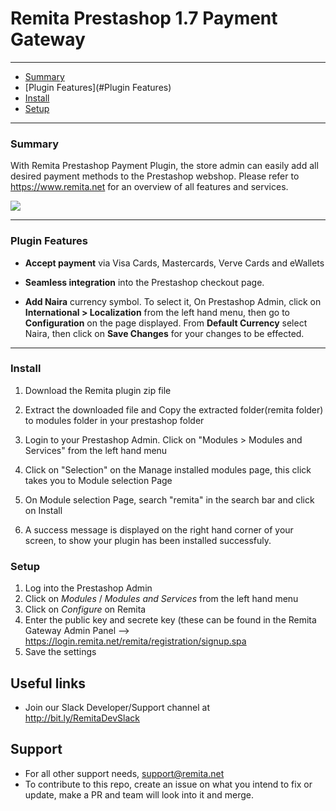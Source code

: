 # Remita Prestashop 1.7 Payment Gateway

---
- [Summary](#summary)
- [Plugin Features](#Plugin Features)
- [Install](#Install)
- [Setup](#setup)

---

### Summary

With Remita Prestashop Payment Plugin, the store admin can easily add all desired payment methods to the Prestashop webshop. Please refer to https://www.remita.net for an overview of all features and services.

![](payment-image.png) 

---

### Plugin Features

*   __Accept payment__ via Visa Cards, Mastercards, Verve Cards and eWallets

* 	__Seamless integration__ into the Prestashop checkout page.
* 	__Add Naira__ currency symbol. To select it, On Prestashop Admin, click on __International > Localization__ from the left hand menu, then go to  __Configuration__ on the page displayed. From __Default Currency__ select Naira, then click on __Save Changes__ for your changes to be effected.

---


### Install

1. Download the Remita plugin zip file

2. Extract the downloaded file and Copy the extracted folder(remita folder) to modules folder in your prestashop folder
3. Login to your Prestashop Admin. Click on "Modules > Modules and Services" from the left hand menu
4. Click on "Selection" on the  Manage installed modules page, this click takes you to  Module selection Page
5. On Module selection Page, search "remita" in the search bar and click on Install
6. A success message is displayed on the right hand corner of your screen, to show your plugin has been installed successfuly.



### Setup

1. Log into the Prestashop Admin
2. Click on  *Modules* / *Modules and Services* from the left hand menu
3. Click on   *Configure* on Remita
4. Enter the public key and secrete key (these can be found in the Remita Gateway Admin Panel --> https://login.remita.net/remita/registration/signup.spa
5. Save the settings



## Useful links
* Join our Slack Developer/Support channel at http://bit.ly/RemitaDevSlack
    
## Support
- For all other support needs, support@remita.net
- To contribute to this repo, create an issue on what you intend to fix or update, make a PR and team will look into it and merge.
